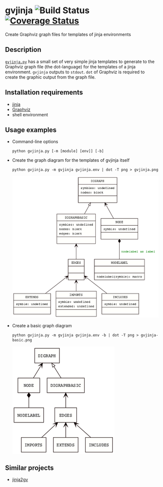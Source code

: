 # gvjinja ![Build Status](https://travis-ci.org/VC-H/gvjinja.svg?branch=master) [![Coverage Status](https://coveralls.io/repos/github/VC-H/gvjinja/badge.svg?branch=master)](https://coveralls.io/github/VC-H/gvjinja?branch=master)
Create Graphviz graph files for templates of jinja environments

## Description
[`gvjinja.py`](https://github.com/VC-H/gvjinja/blob/master/gvjinja.py)
has a small set of very simple jinja templates to generate to the
Graphviz graph file (the dot-language) for the templates of a jinja
environment. `gvjinja` outputs to `stdout`. `dot` of Graphviz is
required to create the graphic output from the graph file.

## Installation requirements
* [jinja](https://github.com/pallets/jinja)
* [Graphviz](http://www.graphviz.org)
* shell environment

## Usage examples

* Command-line options
  ```shell
  python gvjinja.py [-m [module] [env]] [-b]
  ```
* Create the graph diagram for the templates of gvjinja itself
  ```shell
  python gvjinja.py -m gvjinja gvjinja.env | dot -T png > gvjinja.png
  ```
  ![digraph](https://github.com/VC-H/gvjinja/blob/master/gvjinja.png?raw=true)

* Create a basic graph diagram
  ```shell
  python gvjinja.py -m gvjinja gvjinja.env -b | dot -T png > gvjinja-basic.png
  ```
  ![digraph](https://github.com/VC-H/gvjinja/blob/master/gvjinja-basic.png?raw=true)

## Similar projects
* [jinja2gv](https://github.com/maxim-s-barabash/jinja2gv)

